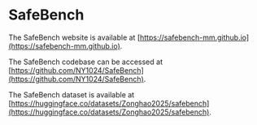 # SafeBench

The SafeBench website is available at [https://safebench-mm.github.io](https://safebench-mm.github.io). 

The SafeBench codebase can be accessed at [https://github.com/NY1024/SafeBench](https://github.com/NY1024/SafeBench).

The SafeBench dataset is available at [https://huggingface.co/datasets/Zonghao2025/safebench](https://huggingface.co/datasets/Zonghao2025/safebench).
